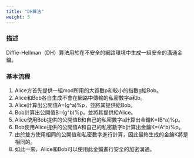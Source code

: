 ```yaml
---
title: "DH算法"
weight: 5
---
```


### 描述

Diffie-Hellman（DH）算法用於在不安全的網路環境中生成一組安全的溝通金鑰。

### 基本流程

1. Alice方首先提供一組mod所用的大質數p和較小的指數g給Bob。
2. Alice和Bob各自生成不會在網路中傳輸的私密數字a和b。
3. Alice計算出公開值A=(g^a)%p，並將其提供給Bob。
4. Bob計算出公開值B=(g^b)%p，並將其提供給Alice。
5. Alice使用Bob提供的公開值B和自己的私密數字a計算出金鑰K=(B^a)%p。
6. Bob使用Alice提供的公開值A和自己的私密數字b計算出金鑰K=(A^b)%p。
7. 由於雙方使用相同的公開值和私密數字進行計算，因此最終生成的金鑰K將是相同的。
8. 如此一來，Alice和Bob可以使用此金鑰進行安全的加密溝通。
